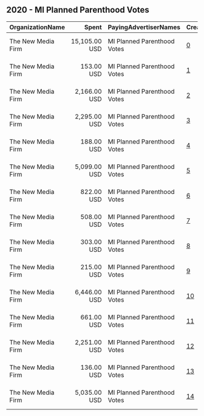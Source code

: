 ## 2020 - MI Planned Parenthood Votes 
|OrganizationName|Spent|PayingAdvertiserNames|CreativeUrls|Impressions|Genders|AgeBrackets|CountryCodes|BillingAddresses|CandidateBallotInformation|
|:---|---:|:---|:---|---:|:---|:---|:---|:---|:---|
|The New Media Firm|15,105.00 USD|MI Planned Parenthood Votes|[0](https://www.snap.com/political-ads/asset/5cbb1df86bc23a2c69dd716f41b5cfe8ab4b3b6aa54381ed9287d3e04fdd4a2d?mediaType=mp4)|1,143,204||18+|united states|"1730 Rhode Island Ave, NW Ste 213,Washington,20036,US"|Joe Biden and Kamala Harris|
|The New Media Firm|153.00 USD|MI Planned Parenthood Votes|[1](https://www.snap.com/political-ads/asset/6c7bd53c56ebbdca9649ee987b7b18ec5799d25b2d7ca265f4d4007eb3cf42bf?mediaType=mp4)|12,298|FEMALE|18+|united states|"1730 Rhode Island Ave, NW Ste 213,Washington,20036,US"|John James|
|The New Media Firm|2,166.00 USD|MI Planned Parenthood Votes|[2](https://www.snap.com/political-ads/asset/9674fdea7a8dc42d70bdd6fff74bb654a7a851bf7adc85327da393356a5c9939?mediaType=mp4)|209,046||18+|united states|"1730 Rhode Island Ave, NW Ste 213,Washington,20036,US"|Michigan Congressional Candidates|
|The New Media Firm|2,295.00 USD|MI Planned Parenthood Votes|[3](https://www.snap.com/political-ads/asset/00ccf320c9c6679069325965efba607197d102f786946c93148af19255b78c67?mediaType=mp4)|215,016||18+|united states|"1730 Rhode Island Ave, NW Ste 213,Washington,20036,US"|Michigan Congressional Candidates|
|The New Media Firm|188.00 USD|MI Planned Parenthood Votes|[4](https://www.snap.com/political-ads/asset/3734ab5b13b6caa55255d7ad1e02e8abad141c2bdbc093215fac4b63200203ae?mediaType=mp4)|15,300|FEMALE|18+|united states|"1730 Rhode Island Ave, NW Ste 213,Washington,20036,US"|John James|
|The New Media Firm|5,099.00 USD|MI Planned Parenthood Votes|[5](https://www.snap.com/political-ads/asset/a611af5c09b42c6dedfe7f781e2edd0129a956dd6674abcf81d3b86e01a10ec4?mediaType=mp4)|950,158|FEMALE|18+|united states|"1730 Rhode Island Ave, NW Ste 213,Washington,20036,US"|John James|
|The New Media Firm|822.00 USD|MI Planned Parenthood Votes|[6](https://www.snap.com/political-ads/asset/8e26f32721423c20dd13a86989e2d47aba122b0ddcd3edb59ceecf240a4c4a6c?mediaType=mp4)|68,218|FEMALE|18+|united states|"1730 Rhode Island Ave, NW Ste 213,Washington,20036,US"|John James|
|The New Media Firm|508.00 USD|MI Planned Parenthood Votes|[7](https://www.snap.com/political-ads/asset/b98e7128b5e72cd483c45754d4eb158daf88b1de86324b9f678fc2fd09da31d7?mediaType=mp4)|42,498|FEMALE|18+|united states|"1730 Rhode Island Ave, NW Ste 213,Washington,20036,US"|John James|
|The New Media Firm|303.00 USD|MI Planned Parenthood Votes|[8](https://www.snap.com/political-ads/asset/0c47a757a803cd4caa741bbc9478f6cffee5429c60dfdba72146ec247662c895?mediaType=mp4)|40,603||18+|united states|"1730 Rhode Island Ave, NW Ste 213,Washington,20036,US"|Count Every Vote|
|The New Media Firm|215.00 USD|MI Planned Parenthood Votes|[9](https://www.snap.com/political-ads/asset/d5fc0e8ee3d2abb4956fd208cae9b0ddb5e160a7aa73f86422bdf394348ac0c4?mediaType=mp4)|54,078||18+|united states|"1730 Rhode Island Ave, NW Ste 213,Washington,20036,US"|John James|
|The New Media Firm|6,446.00 USD|MI Planned Parenthood Votes|[10](https://www.snap.com/political-ads/asset/8e26f32721423c20dd13a86989e2d47aba122b0ddcd3edb59ceecf240a4c4a6c?mediaType=mp4)|1,424,991|FEMALE|18+|united states|"1730 Rhode Island Ave, NW Ste 213,Washington,20036,US"|John James|
|The New Media Firm|661.00 USD|MI Planned Parenthood Votes|[11](https://www.snap.com/political-ads/asset/b98e7128b5e72cd483c45754d4eb158daf88b1de86324b9f678fc2fd09da31d7?mediaType=mp4)|236,994|FEMALE|18+|united states|"1730 Rhode Island Ave, NW Ste 213,Washington,20036,US"|John James|
|The New Media Firm|2,251.00 USD|MI Planned Parenthood Votes|[12](https://www.snap.com/political-ads/asset/57f39abcc2bbf02e1ee47c9e4bba9215d1d487dabef7b9439fec6b251daa7fb7?mediaType=mp4)|209,471||18+|united states|"1730 Rhode Island Ave, NW Ste 213,Washington,20036,US"|Michigan Congressional Candidates|
|The New Media Firm|136.00 USD|MI Planned Parenthood Votes|[13](https://www.snap.com/political-ads/asset/0c47a757a803cd4caa741bbc9478f6cffee5429c60dfdba72146ec247662c895?mediaType=mp4)|19,063||18+|united states|"1730 Rhode Island Ave, NW Ste 213,Washington,20036,US"|Count Every Vote|
|The New Media Firm|5,035.00 USD|MI Planned Parenthood Votes|[14](https://www.snap.com/political-ads/asset/d5fc0e8ee3d2abb4956fd208cae9b0ddb5e160a7aa73f86422bdf394348ac0c4?mediaType=mp4)|355,968||18+|united states|"1730 Rhode Island Ave, NW Ste 213,Washington,20036,US"|Gary Peters|
